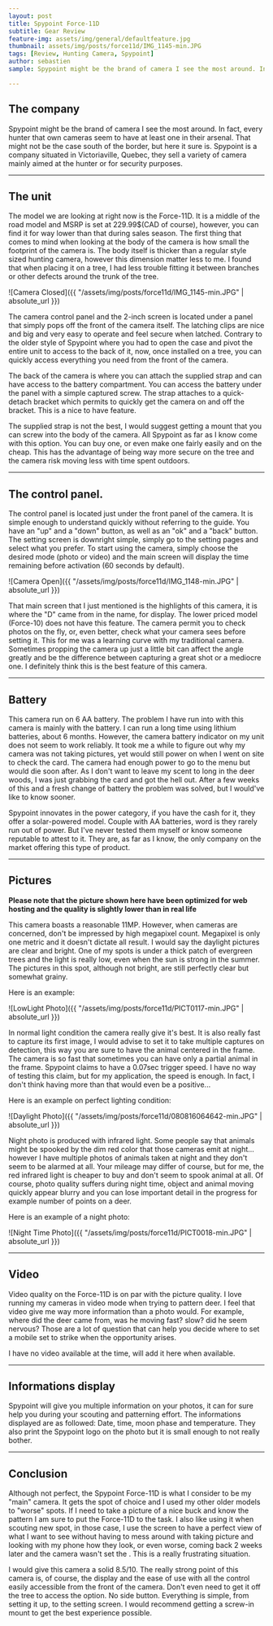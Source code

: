 ```yaml
---
layout: post
title: Spypoint Force-11D
subtitle: Gear Review
feature-img: assets/img/general/defaultfeature.jpg
thumbnail: assets/img/posts/force11d/IMG_1145-min.JPG
tags: [Review, Hunting Camera, Spypoint]
author: sebastien
sample: Spypoint might be the brand of camera I see the most around. In fact, every hunter that own cameras seem to have at least one in their arsenal. That might not be the case south of the border, but here it sure is. Spypoint is a company situated in Vic...

---
```


## The company

Spypoint might be the brand of camera I see the most around. In fact, every hunter that own cameras seem to have at least one in their arsenal. That might not be the case south of the border, but here it sure is. Spypoint is a company situated in Victoriaville, Quebec, they sell a variety of camera mainly aimed at the hunter or for security purposes.

*****

## The unit

The model we are looking at right now is the Force-11D. It is a middle of the road model and MSRP is set at 229.99$(CAD of course), however, you can find it for way lower than that during sales season. The first thing that comes to mind when looking at the body of the camera is how small the footprint of the camera is. The body itself is thicker than a regular style sized hunting camera, however this dimension matter less to me. I found that when placing it on a tree, I had less trouble fitting it between branches or other defects around the trunk of the tree.

![Camera Closed]({{ "/assets/img/posts/force11d/IMG_1145-min.JPG" | absolute_url }})

The camera control panel and the 2-inch screen is located under a panel that simply pops off the front of the camera itself. The latching clips are nice and big and very easy to operate and feel secure when latched. Contrary to the older style of Spypoint where you had to open the case and pivot the entire unit to access to the back of it, now, once installed on a tree, you can quickly access everything you need from the front of the camera.

The back of the camera is where you can attach the supplied strap and can have access to the battery compartment. You can access the battery under the panel with a simple captured screw. The strap attaches to a quick-detach bracket which permits to quickly get the camera on and off the bracket. This is a nice to have feature.

The supplied strap is not the best, I would suggest getting a mount that you can screw into the body of the camera. All Spypoint as far as I know come with this option. You can buy one, or even make one fairly easily and on the cheap. This has the advantage of being way more secure on the tree and the camera risk moving less with time spent outdoors.

*****

## The control panel.

The control panel is located just under the front panel of the camera. It is simple enough to understand quickly without referring to the guide. You have an "up" and a "down" button, as well as an "ok" and a "back" button. The setting screen is downright simple, simply go to the setting pages and select what you prefer. To start using the camera, simply choose the desired mode (photo or video) and the main screen will display the time remaining before activation (60 seconds by default).

![Camera Open]({{ "/assets/img/posts/force11d/IMG_1148-min.JPG" | absolute_url }})

That main screen that I just mentioned is the highlights of this camera, it is where the "D" came from in the name, for display. The lower priced model (Force-10) does not have this feature. The camera permit you to check photos on the fly, or, even better, check what your camera sees before setting it. This for me was a learning curve with my traditional camera. Sometimes propping the camera up just a little bit can affect the angle greatly and be the difference between capturing a great shot or a mediocre one. I definitely think this is the best feature of this camera.

*****

## Battery

This camera run on 6 AA battery. The problem I have run into with this camera is mainly with the battery. I can run a long time using lithium batteries, about 6 months. However, the camera battery indicator on my unit does not seem to work reliably. It took me a while to figure out why my camera was not taking pictures, yet would still power on when I went on site to check the card. The camera had enough power to go to the menu but would die soon after. As I don't want to leave my scent to long in the deer woods, I was just grabbing the card and got the hell out. After a few weeks of this and a fresh change of battery the problem was solved, but I would've like to know sooner.

Spypoint innovates in the power category, if you have the cash for it, they offer a solar-powered model. Couple with AA batteries, word is they rarely run out of power. But I've never tested them myself or know someone reputable to attest to it. They are, as far as I know, the only company on the market offering this type of product.

*****

## Pictures

**Please note that the picture shown here have been optimized for web hosting and the quality is slightly lower than in real life**

This camera boasts a reasonable 11MP. However, when cameras are concerned, don't be impressed by high megapixel count. Megapixel is only one metric and it doesn't dictate all result. I would say the daylight pictures are clear and bright. One of my spots is under a thick patch of evergreen trees and the light is really low, even when the sun is strong in the summer. The pictures in this spot, although not bright, are still perfectly clear but somewhat grainy.

Here is an example:

![LowLight Photo]({{ "/assets/img/posts/force11d/PICT0117-min.JPG" | absolute_url }})

In normal light condition the camera really give it's best. It is also really fast to capture its first image, I would advise to set it to take multiple captures on detection, this way you are sure to have the animal centered in the frame. The camera is so fast that sometimes you can have only a partial animal in the frame. Spypoint claims to have a 0.07sec trigger speed. I have no way of testing this claim, but for my application, the speed is enough. In fact, I don't think having more than that would even be a positive...

Here is an example on perfect lighting condition:

![Daylight Photo]({{ "/assets/img/posts/force11d/080816064642-min.JPG" | absolute_url }})

Night photo is produced with infrared light. Some people say that animals might be spooked by the dim red color that those cameras emit at night... however I have multiple photos of animals taken at night and they don't seem to be alarmed at all. Your mileage may differ of course, but for me, the red infrared light is cheaper to buy and don't seem to spook animal at all. Of course, photo quality suffers during night time, object and animal moving quickly appear blurry and you can lose important detail in the progress for example number of points on a deer.

Here is an example of a night photo:

![Night Time Photo]({{ "/assets/img/posts/force11d/PICT0018-min.JPG" | absolute_url }})

*****

## Video

Video quality on the Force-11D is on par with the picture quality. I love running my cameras in video mode when trying to pattern deer. I feel that video give me way more information than a photo would. For example, where did the deer came from, was he moving fast? slow? did he seem nervous? Those are a lot of question that can help you decide where to set a mobile set to strike when the opportunity arises.

I have no video available at the time, will add it here when available.

*****

## Informations display

Spypoint will give you multiple information on your photos, it can for sure help you during your scouting and patterning effort. The informations displayed are as followed: Date, time, moon phase and temperature. They also print the Spypoint logo on the photo but it is small enough to not really bother.

*****

## Conclusion

Although not perfect, the Spypoint Force-11D is what I consider to be my "main" camera. It gets the spot of choice and I used my other older models to "worse" spots. If I need to take a picture of a nice buck and know the pattern I am sure to put the Force-11D to the task. I also like using it when scouting new spot, in those case, I use the screen to have a perfect view of what I want to see without having to mess around with taking picture and looking with my phone how they look, or even worse, coming back 2 weeks later and the camera wasn't set  the . This is a really frustrating situation.

I would give this camera a solid 8.5/10. The really strong point of this camera is, of course, the display and the ease of use with all the control easily accessible from the front of the camera. Don't even need to get it off the tree to access the option. No side button. Everything is simple, from setting it up, to the setting screen. I would recommend getting a screw-in mount to get the best experience possible.
